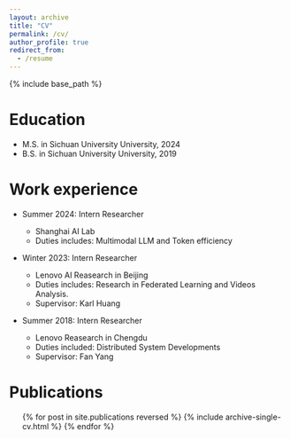 ```yaml
---
layout: archive
title: "CV"
permalink: /cv/
author_profile: true
redirect_from:
  - /resume
---
```


{% include base_path %}

Education
======
<!-- * Ph.D in Version Control Theory, GitHub University, 2018 (expected) -->
* M.S. in Sichuan University University, 2024
* B.S. in Sichuan University University, 2019

Work experience
======
* Summer 2024: Intern Researcher
  * Shanghai AI Lab
  * Duties includes: Multimodal LLM and Token efficiency

* Winter 2023: Intern Researcher
  * Lenovo AI Reasearch in Beijing
  * Duties includes: Research in Federated Learning and Videos Analysis.
  * Supervisor: Karl Huang

* Summer 2018: Intern Researcher
  * Lenovo Reasearch in Chengdu
  * Duties included: Distributed System Developments
  * Supervisor: Fan Yang
  
<!-- Skills
======
* Skill 1
* Skill 2
  * Sub-skill 2.1
  * Sub-skill 2.2
  * Sub-skill 2.3
* Skill 3 -->

Publications
======
  <ul>{% for post in site.publications reversed %}
    {% include archive-single-cv.html %}
  {% endfor %}</ul>
  
<!-- Talks
======
  <ul>{% for post in site.talks reversed %}
    {% include archive-single-talk-cv.html  %}
  {% endfor %}</ul>
  
Teaching
======
  <ul>{% for post in site.teaching reversed %}
    {% include archive-single-cv.html %}
  {% endfor %}</ul>
  
Service and leadership
======
* Currently signed in to 43 different slack teams -->
